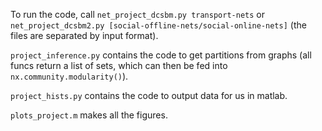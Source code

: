 To run the code, call ```net_project_dcsbm.py transport-nets``` or ```net_project_dcsbm2.py [social-offline-nets/social-online-nets]``` (the files are separated by input format).

```project_inference.py``` contains the code to get partitions from graphs (all funcs return a list of sets, which can then be fed into ```nx.community.modularity()```).

```project_hists.py``` contains the code to output data for us in matlab.

```plots_project.m``` makes all the figures.
